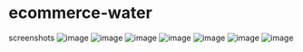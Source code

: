 ﻿# ecommerce-water
screenshots
![image](https://github.com/Bitgamb/ecommerce-water/assets/104263923/f957fc51-45fb-44fe-ac6b-bdd05ceefed1)
![image](https://github.com/Bitgamb/ecommerce-water/assets/104263923/c90cbb52-ff42-4773-b76a-8d3570ad3394)
![image](https://github.com/Bitgamb/ecommerce-water/assets/104263923/2f57296b-cee7-4d6b-8de9-8ce5dac5cb29)
![image](https://github.com/Bitgamb/ecommerce-water/assets/104263923/ceb6c38e-4863-4215-b746-b5102414e23a)
![image](https://github.com/Bitgamb/ecommerce-water/assets/104263923/6e74f830-a5a5-4e49-98a9-dea3b2cdd241)
![image](https://github.com/Bitgamb/ecommerce-water/assets/104263923/ae96572e-695d-49ff-b56d-8420ce4388b8)
![image](https://github.com/Bitgamb/ecommerce-water/assets/104263923/274c60e4-54d0-427f-b066-141e97bb5208)
